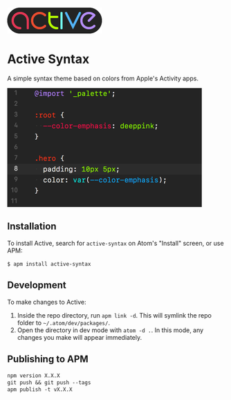 ![Active Syntax](https://raw.githubusercontent.com/timgthomas/active-syntax/master/logo.png?raw=true)

# Active Syntax

A simple syntax theme based on colors from Apple's Activity apps.

![A preview of the theme](https://raw.githubusercontent.com/timgthomas/active-syntax/master/preview.png?raw=true)

## Installation

To install Active, search for `active-syntax` on Atom's "Install" screen, or use APM:

```
$ apm install active-syntax
```

## Development

To make changes to Active:

1. Inside the repo directory, run `apm link -d`. This will symlink the repo folder to `~/.atom/dev/packages/`.
1. Open the directory in dev mode with `atom -d .`. In this mode, any changes you make will appear immediately.

## Publishing to APM

```
npm version X.X.X
git push && git push --tags
apm publish -t vX.X.X
```
